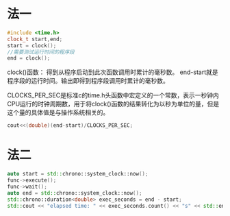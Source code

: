 # 法一
```C++
#include <time.h>
clock_t start,end;
start = clock();
//需要测试运行时间的程序段
end = clock();
```
clock()函数： 得到从程序启动到此次函数调用时累计的毫秒数。 end-start就是程序段的运行时间。输出即得到程序段调用时累计的毫秒数。

CLOCKS_PER_SEC是标准c的time.h头函数中宏定义的一个常数，表示一秒钟内CPU运行的时钟周期数，用于将clock()函数的结果转化为以秒为单位的量，但是这个量的具体值是与操作系统相关的。

```C++
cout<<(double)(end-start)/CLOCKS_PER_SEC;
```

# 法二
```C++
auto start = std::chrono::system_clock::now();
func->execute();
func->wait();
auto end = std::chrono::system_clock::now();
std::chrono::duration<double> exec_seconds = end - start;
std::cout << "elapsed time: " << exec_seconds.count() << "s" << std::endl;
```
